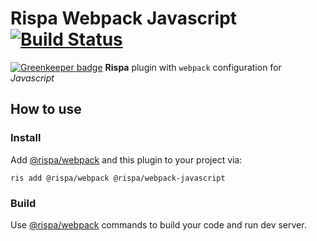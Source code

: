# Rispa Webpack Javascript [![Build Status](https://api.travis-ci.org/rispa-io/rispa-webpack-javascript.svg?branch=master)](https://travis-ci.org/rispa-io/rispa-webpack-javascript)

[![Greenkeeper badge](https://badges.greenkeeper.io/rispa-io/rispa-webpack-javascript.svg)](https://greenkeeper.io/)
**Rispa** plugin with `webpack` configuration for *Javascript*

## How to use
### Install
Add [@rispa/webpack](https://github.com/rispa-io/rispa-webpack) and this plugin to your project via:

`ris add @rispa/webpack @rispa/webpack-javascript`
### Build
Use [@rispa/webpack](https://github.com/rispa-io/rispa-webpack) commands to build your code and run dev server.
